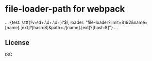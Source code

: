 # file-loader-path  for webpack

...
{test: /\.ttf(\?v=\d+\.\d+\.\d+)?$/, loader: "file-loader?limit=8192&name=[name].[ext]?[hash:8]&path=./[name].[ext]?[hash:8]"}
...

## License

ISC 
